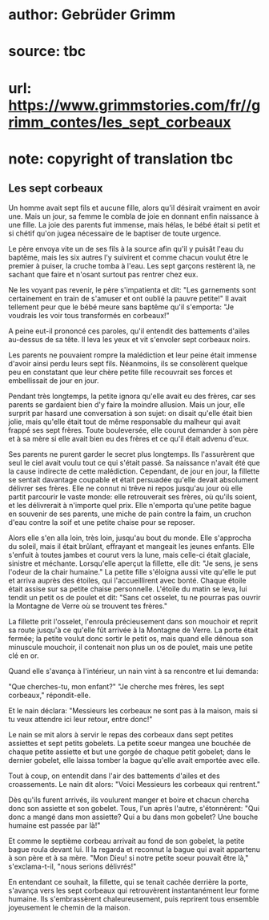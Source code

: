 # author: Gebrüder Grimm
# source: tbc
# url: https://www.grimmstories.com/fr//grimm_contes/les_sept_corbeaux
# note: copyright of translation tbc

## Les sept corbeaux 

Un homme avait sept fils et aucune fille, alors qu'il désirait vraiment
en avoir une. Mais un jour, sa femme le combla de joie en donnant enfin
naissance à une fille. La joie des parents fut immense, mais hélas, le
bébé était si petit et si chétif qu'on jugea nécessaire de le baptiser
de toute urgence.

Le père envoya vite un de ses fils à la source afin qu'il y puisât
l'eau du baptême, mais les six autres l'y suivirent et comme chacun
voulut être le premier à puiser, la cruche tomba à l'eau. Les sept
garçons restèrent là, ne sachant que faire et n'osant surtout pas
rentrer chez eux.

Ne les voyant pas revenir, le père s'impatienta et dit: "Les
garnements sont certainement en train de s'amuser et ont oublié la
pauvre petite!" Il avait tellement peur que le bébé meure sans baptême
qu'il s'emporta: "Je voudrais les voir tous transformés en
corbeaux!"

A peine eut-il prononcé ces paroles, qu'il entendit des battements
d'ailes au-dessus de sa tête. Il leva les yeux et vit s'envoler sept
corbeaux noirs.

Les parents ne pouvaient rompre la malédiction et leur peine était
immense d'avoir ainsi perdu leurs sept fils. Néanmoins, ils se
consolèrent quelque peu en constatant que leur chère petite fille
recouvrait ses forces et embellissait de jour en jour.

Pendant très longtemps, la petite ignora qu'elle avait eu des frères,
car ses parents se gardaient bien d'y faire la moindre allusion. Mais
un jour, elle surprit par hasard une conversation à son sujet: on disait
qu'elle était bien jolie, mais qu'elle était tout de même responsable
du malheur qui avait frappé ses sept frères. Toute bouleversée, elle
courut demander à son père et à sa mère si elle avait bien eu des frères
et ce qu'il était advenu d'eux.

Ses parents ne purent garder le secret plus longtemps. Ils l'assurèrent
que seul le ciel avait voulu tout ce qui s'était passé. Sa naissance
n'avait été que la cause indirecte de cette malédiction. Cependant, de
jour en jour, la fillette se sentait davantage coupable et était
persuadée qu'elle devait absolument délivrer ses frères. Elle ne connut
ni trêve ni repos jusqu'au jour où elle partit parcourir le vaste
monde: elle retrouverait ses frères, où qu'ils soient, et les
délivrerait à n'importe quel prix. Elle n'emporta qu'une petite bague
en souvenir de ses parents, une miche de pain contre la faim, un cruchon
d'eau contre la soif et une petite chaise pour se reposer.

Alors elle s'en alla loin, très loin, jusqu'au bout du monde. Elle
s'approcha du soleil, mais il était brûlant, effrayant et mangeait les
jeunes enfants. Elle s'enfuit à toutes jambes et courut vers la lune,
mais celle-ci était glaciale, sinistre et méchante. Lorsqu'elle aperçut
la fillette, elle dit: "Je sens, je sens l'odeur de la chair
humaine." La petite fille s'éloigna aussi vite qu'elle le put et
arriva auprès des étoiles, qui l'accueillirent avec bonté. Chaque
étoile était assise sur sa petite chaise personnelle. L'étoile du matin
se leva, lui tendit un petit os de poulet et dit: "Sans cet osselet, tu
ne pourras pas ouvrir la Montagne de Verre où se trouvent tes frères."

La fillette prit l'osselet, l'enroula précieusement dans son mouchoir
et reprit sa route jusqu'à ce qu'elle fût arrivée à la Montagne de
Verre. La porte était fermée; la petite voulut donc sortir le petit os,
mais quand elle dénoua son minuscule mouchoir, il contenait non plus un
os de poulet, mais une petite clé en or.

Quand elle s'avança à l'intérieur, un nain vint à sa rencontre et lui
demanda:

"Que cherches-tu, mon enfant?"
"Je cherche mes frères, les sept corbeaux," répondit-elle.

Et le nain déclara: "Messieurs les corbeaux ne sont pas à la maison,
mais si tu veux attendre ici leur retour, entre donc!"

Le nain se mit alors à servir le repas des corbeaux dans sept petites
assiettes et sept petits gobelets. La petite soeur mangea une bouchée de
chaque petite assiette et but une gorgée de chaque petit gobelet; dans
le dernier gobelet, elle laissa tomber la bague qu'elle avait emportée
avec elle.

Tout à coup, on entendit dans l'air des battements d'ailes et des
croassements. Le nain dit alors: "Voici Messieurs les corbeaux qui
rentrent."

Dès qu'ils furent arrivés, ils voulurent manger et boire et chacun
chercha donc son assiette et son gobelet.
Tous, l'un après l'autre, s'étonnèrent: "Qui donc a mangé dans mon
assiette? Qui a bu dans mon gobelet? Une bouche humaine est passée par
là!"

Et comme le septième corbeau arrivait au fond de son gobelet, la petite
bague roula devant lui. Il la regarda et reconnut la bague qui avait
appartenu à son père et à sa mère. "Mon Dieu! si notre petite soeur
pouvait être là," s'exclama-t-il, "nous serions délivrés!"

En entendant ce souhait, la fillette, qui se tenait cachée derrière la
porte, s'avança vers les sept corbeaux qui retrouvèrent instantanément
leur forme humaine. Ils s'embrassèrent chaleureusement, puis reprirent
tous ensemble joyeusement le chemin de la maison.
